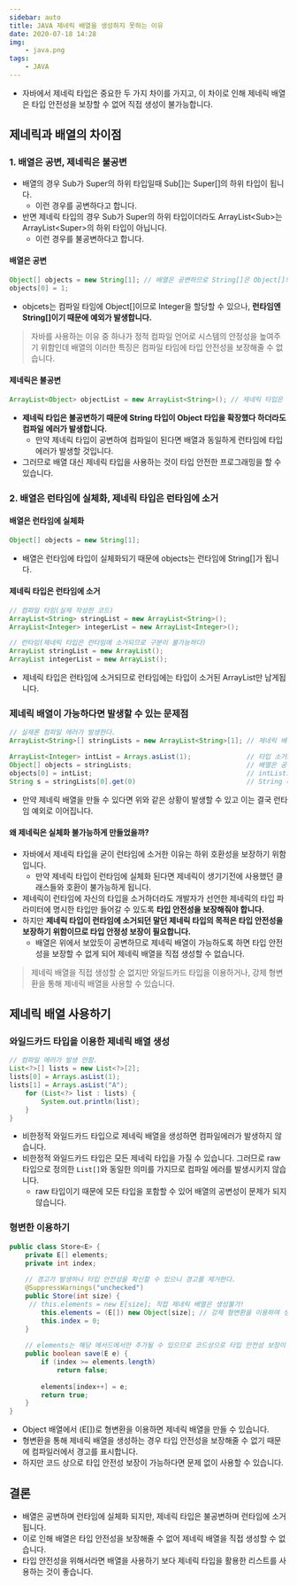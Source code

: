 ```yaml
---
sidebar: auto
title: JAVA 제네릭 배열을 생성하지 못하는 이유
date: 2020-07-18 14:28
img: 
    - java.png
tags: 
    - JAVA
---
```


- 자바에서 제네릭 타입은 중요한 두 가지 차이를 가지고, 이 차이로 인해 제네릭 배열은 타입 안전성을 보장할 수 없어 직접 생성이 불가능합니다. 

## 제네릭과 배열의 차이점
### 1. 배열은 공변, 제네릭은 불공변
- 배열의 경우 Sub가 Super의 하위 타입일때 Sub[]는 Super[]의 하위 타입이 됩니다.
    - 이런 경우를 공변하다고 합니다.
- 반면 제네릭 타입의 경우 Sub가 Super의 하위 타입이더라도 ArrayList\<Sub>는 ArrayList\<Super>의 하위 타입이 아닙니다.
    - 이런 경우를 불공변하다고 합니다.
 
#### 배열은 공변
```java
Object[] objects = new String[1]; // 배열은 공변하므로 String[]은 Object[]의 하위 타입이므로 컴파일 가능
objects[0] = 1;
```
- objcets는 컴파일 타임에 Object[]이므로 Integer을 할당할 수 있으나, **런타임엔 String[]이기 때문에 예외가 발생합니다.**

> 자바를 사용하는 이유 중 하나가 정적 컴파일 언어로 시스템의 안정성을 높여주기 위함인데 배열의 이러한 특징은 컴파일 타임에 타입 안전성을 보장해줄 수 없습니다.

#### 제네릭은 불공변
```java
ArrayList<Object> objectList = new ArrayList<String>(); // 제네릭 타입은 불공변하므로 컴파일 불가능
```
- **제네릭 타입은 불공변하기 때문에 String 타입이 Object 타입을 확장했다 하더라도 컴파일 에러가 발생합니다.**
    - 만약 제네릭 타입이 공변하여 컴파일이 된다면 배열과 동일하게 런타임에 타입 에러가 발생할 것입니다.
- 그러므로 배열 대신 제네릭 타입을 사용하는 것이 타입 안전한 프로그래밍을 할 수 있습니다.

### 2. 배열은 런타임에 실체화, 제네릭 타입은 런타임에 소거

#### 배열은 런타임에 실체화
```java
Object[] objects = new String[1];
```
- 배열은 런타임에 타입이 실체화되기 때문에 objects는 런타임에 String[]가 됩니다. 

#### 제네릭 타입은 런타임에 소거
```java
// 컴파일 타임(실제 작성한 코드)
ArrayList<String> stringList = new ArrayList<String>();
ArrayList<Integer> integerList = new ArrayList<Integer>();

// 런타임(제네릭 타입은 런타임에 소거되므로 구분이 불가능하다)
ArrayList stringList = new ArrayList();
ArrayList integerList = new ArrayList();
```
- 제네릭 타입은 런타임에 소거되므로 런타임에는 타입이 소거된 ArrayList만 남게됩니다.

### 제네릭 배열이 가능하다면 발생할 수 있는 문제점
```java
// 실제론 컴파일 에러가 발생한다.
ArrayList<String>[] stringLists = new ArrayList<String>[1]; // 제네릭 배열을 생성. 런타임시에는 제네릭 타입은 소거되므로 ArrayList[]가 된다.

ArrayList<Integer> intList = Arrays.asList(1);              // 타입 소거로 인해 런타임시 ArrayList가 된다.
Object[] objects = stringLists;                             // 배열은 공변성을 가지므로 Object[]는 ArrayList[]가 될 수 있다.
objects[0] = intList;                                       // intList또한 ArrayList이므로 배열의 요소가 될 수 있다. 
String s = stringLists[0].get(0)                            // String 타입을 가져야 하지만 Integer이므로 예외 발생  
```
- 만약 제네릭 배열을 만들 수 있다면 위와 같은 상황이 발생할 수 있고 이는 결국 런타임 예외로 이어집니다.

#### 왜 제네릭은 실체화 불가능하게 만들었을까?
- 자바에서 제네릭 타입을 굳이 런타임에 소거한 이유는 하위 호환성을 보장하기 위함입니다. 
    - 만약 제네릭 타입이 런타임에 실체화 된다면 제네릭이 생기기전에 사용했던 클래스들와 호환이 불가능하게 됩니다.
- 제네릭이 런타임에 자신의 타입을 소거하더라도 개발자가 선언한 제네릭의 타입 파라미터에 명시한 타입만 들어갈 수 있도록 **타입 안전성을 보장해줘야 합니다.**
- 하지만 **제네릭 타입이 런타임에 소거되던 말던 제네릭 타입의 목적은 타입 안전성을 보장하기 위함이므로 타입 안정성 보장이 필요합니다.** 
    - 배열은 위에서 보았듯이 공변하므로 제네릭 배열이 가능하도록 하면 타입 안전성을 보장할 수 없게 되어 제네릭 배열을 직접 생성할 수 없습니다.

> 제네릭 배열을 직접 생성할 순 없지만 와일드카드 타입을 이용하거나, 강제 형변환을 통해 제네릭 배열을 사용할 수 있습니다.
  
## 제네릭 배열 사용하기
### 와일드카드 타입을 이용한 제네릭 배열 생성 
```java
// 컴파일 에러가 발생 안함.
List<?>[] lists = new List<?>[2];
lists[0] = Arrays.asList(1);
lists[1] = Arrays.asList("A");
    for (List<?> list : lists) {
        System.out.println(list);
    }
}
```
- 비한정적 와일드카드 타입으로 제네릭 배열을 생성하면 컴파일에러가 발생하지 않습니다.
- 비한정적 와일드카드 타입은 모든 제네릭 타입을 가질 수 있습니다. 그러므로 raw 타입으로 정의한 `List[]`와 동일한 의미를 가지므로 컴파일 에러를 발생시키지 않습니다.
    - raw 타입이기 때문에 모든 타입을 포함할 수 있어 배열의 공변성이 문제가 되지 않습니다.

### 형변한 이용하기
```java
public class Store<E> {
    private E[] elements;
    private int index;
    
    // 경고가 발생하나 타입 안전성을 확신할 수 있으니 경고를 제거한다.
    @SuppressWarnings("unchecked")
    public Store(int size) {
     // this.elements = new E[size]; 직접 제네릭 배열은 생성불가!
        this.elements = (E[]) new Object[size]; // 강제 형변환을 이용하여 생성
        this.index = 0;
    }
    
    // elements는 해당 메서드에서만 추가될 수 있으므로 코드상으로 타입 안전성 보장이 가능하다. 
    public boolean save(E e) {
        if (index >= elements.length)
            return false;
        
        elements[index++] = e;
        return true;
    }
}
```
- Object 배열에서 (E[])로 형변환을 이용하면 제네릭 배열을 만들 수 있습니다.
- 형변환을 통해 제네릭 배열을 생성하는 경우 타입 안전성을 보장해줄 수 없기 때문에 컴파일러에서 경고를 표시합니다.
- 하지만 코드 상으로 타입 안전성 보장이 가능하다면 문제 없이 사용할 수 있습니다.  
    
## 결론
- 배열은 공변하며 런타임에 실체화 되지만, 제네릭 타입은 불공변하며 런타임에 소거됩니다.
- 이로 인해 배열은 타입 안전성을 보장해줄 수 없어 제네릭 배열을 직접 생성할 수 없습니다.
- 타입 안전성을 위해서라면 배열을 사용하기 보다 제네릭 타입을 활용한 리스트를 사용하는 것이 좋습니다.
